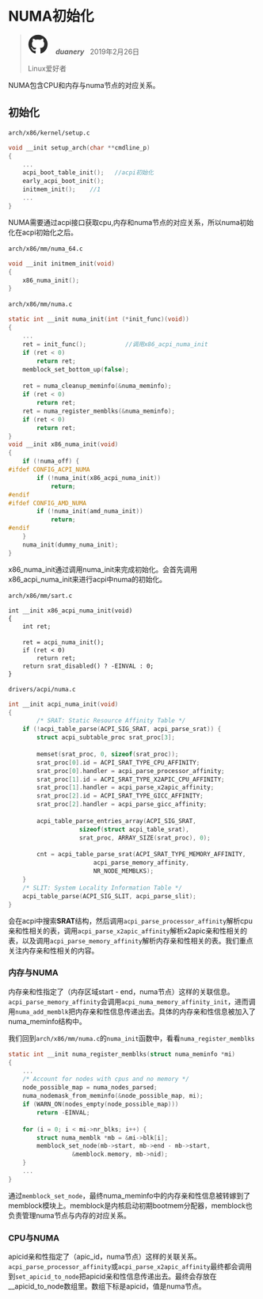 # NUMA初始化

> [![40](https://github.com/duanery/picture/blob/master/github/github_black_40px.png)](https://duanery.github.io)
> &nbsp;&nbsp;
> ***duanery*** &nbsp;
> 2019年2月26日
>
> Linux爱好者

NUMA包含CPU和内存与numa节点的对应关系。

## 初始化

`arch/x86/kernel/setup.c`

```c
void __init setup_arch(char **cmdline_p)
{
    ...
    acpi_boot_table_init();   //acpi初始化
	early_acpi_boot_init();  
	initmem_init();    //1
    ...
}
```

NUMA需要通过acpi接口获取cpu,内存和numa节点的对应关系，所以numa初始化在acpi初始化之后。

`arch/x86/mm/numa_64.c`

```c
void __init initmem_init(void)
{
	x86_numa_init();
}
```

`arch/x86/mm/numa.c`

```c
static int __init numa_init(int (*init_func)(void))
{
    ...
    ret = init_func();           //调用x86_acpi_numa_init
	if (ret < 0)
		return ret;
    memblock_set_bottom_up(false);

	ret = numa_cleanup_meminfo(&numa_meminfo);
	if (ret < 0)
		return ret;
    ret = numa_register_memblks(&numa_meminfo);
	if (ret < 0)
		return ret;
}
void __init x86_numa_init(void)
{
	if (!numa_off) {
#ifdef CONFIG_ACPI_NUMA
		if (!numa_init(x86_acpi_numa_init))
			return;
#endif
#ifdef CONFIG_AMD_NUMA
		if (!numa_init(amd_numa_init))
			return;
#endif
	}
	numa_init(dummy_numa_init);
}
```

x86_numa_init通过调用numa_init来完成初始化。会首先调用x86_acpi_numa_init来进行acpi中numa的初始化。

`arch/x86/mm/sart.c`

```CQL
int __init x86_acpi_numa_init(void)
{
	int ret;

	ret = acpi_numa_init();
	if (ret < 0)
		return ret;
	return srat_disabled() ? -EINVAL : 0;
}
```

`drivers/acpi/numa.c`

```c
int __init acpi_numa_init(void)
{
    	/* SRAT: Static Resource Affinity Table */
	if (!acpi_table_parse(ACPI_SIG_SRAT, acpi_parse_srat)) {
		struct acpi_subtable_proc srat_proc[3];

		memset(srat_proc, 0, sizeof(srat_proc));
		srat_proc[0].id = ACPI_SRAT_TYPE_CPU_AFFINITY;
		srat_proc[0].handler = acpi_parse_processor_affinity;
		srat_proc[1].id = ACPI_SRAT_TYPE_X2APIC_CPU_AFFINITY;
		srat_proc[1].handler = acpi_parse_x2apic_affinity;
		srat_proc[2].id = ACPI_SRAT_TYPE_GICC_AFFINITY;
		srat_proc[2].handler = acpi_parse_gicc_affinity;

		acpi_table_parse_entries_array(ACPI_SIG_SRAT,
					sizeof(struct acpi_table_srat),
					srat_proc, ARRAY_SIZE(srat_proc), 0);

		cnt = acpi_table_parse_srat(ACPI_SRAT_TYPE_MEMORY_AFFINITY,
					    acpi_parse_memory_affinity,
					    NR_NODE_MEMBLKS);
	}
	/* SLIT: System Locality Information Table */
	acpi_table_parse(ACPI_SIG_SLIT, acpi_parse_slit);
}
```

会在acpi中搜索**SRAT**结构，然后调用`acpi_parse_processor_affinity`解析cpu亲和性相关的表，调用`acpi_parse_x2apic_affinity`解析x2apic亲和性相关的表，以及调用`acpi_parse_memory_affinity`解析内存亲和性相关的表。我们重点关注内存亲和性相关的内容。

### 内存与NUMA

内存亲和性指定了（内存区域start - end，numa节点）这样的关联信息。`acpi_parse_memory_affinity`会调用`acpi_numa_memory_affinity_init`，进而调用`numa_add_memblk`把内存亲和性信息传递出去。具体的内存亲和性信息被加入了numa_meminfo结构中。

我们回到`arch/x86/mm/numa.c`的`numa_init`函数中，看看`numa_register_memblks`

```c
static int __init numa_register_memblks(struct numa_meminfo *mi)
{
    ...
    /* Account for nodes with cpus and no memory */
	node_possible_map = numa_nodes_parsed;
	numa_nodemask_from_meminfo(&node_possible_map, mi);
	if (WARN_ON(nodes_empty(node_possible_map)))
		return -EINVAL;

	for (i = 0; i < mi->nr_blks; i++) {
		struct numa_memblk *mb = &mi->blk[i];
		memblock_set_node(mb->start, mb->end - mb->start,
				  &memblock.memory, mb->nid);
	}
    ...
}
```

通过`memblock_set_node`，最终numa_meminfo中的内存亲和性信息被转嫁到了memblock模块上。memblock是内核启动初期bootmem分配器，memblock也负责管理numa节点与内存的对应关系。

### CPU与NUMA

apicid亲和性指定了（apic_id，numa节点）这样的关联关系。`acpi_parse_processor_affinity`或`acpi_parse_x2apic_affinity`最终都会调用到`set_apicid_to_node`把apicid亲和性信息传递出去。最终会存放在__apicid_to_node数组里。数组下标是apicid，值是numa节点。